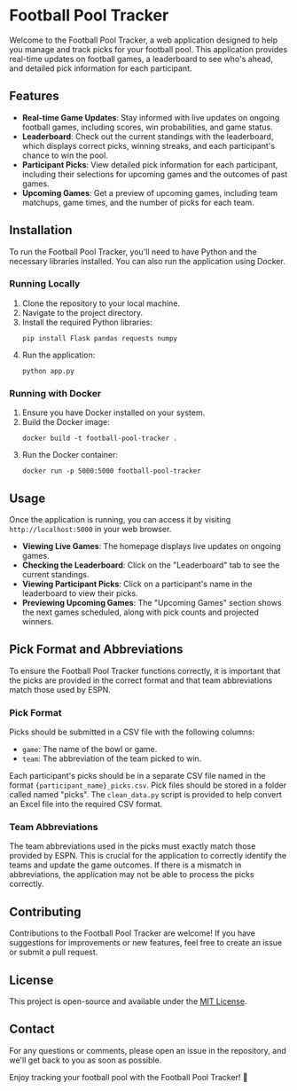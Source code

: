 # Football Pool Tracker

Welcome to the Football Pool Tracker, a web application designed to help you manage and track picks for your football pool. This application provides real-time updates on football games, a leaderboard to see who's ahead, and detailed pick information for each participant.

## Features

- **Real-time Game Updates**: Stay informed with live updates on ongoing football games, including scores, win probabilities, and game status.
- **Leaderboard**: Check out the current standings with the leaderboard, which displays correct picks, winning streaks, and each participant's chance to win the pool.
- **Participant Picks**: View detailed pick information for each participant, including their selections for upcoming games and the outcomes of past games.
- **Upcoming Games**: Get a preview of upcoming games, including team matchups, game times, and the number of picks for each team.

## Installation

To run the Football Pool Tracker, you'll need to have Python and the necessary libraries installed. You can also run the application using Docker.

### Running Locally

1. Clone the repository to your local machine.
2. Navigate to the project directory.
3. Install the required Python libraries:
   ```
   pip install Flask pandas requests numpy
   ```
4. Run the application:
   ```
   python app.py
   ```

### Running with Docker

1. Ensure you have Docker installed on your system.
2. Build the Docker image:
   ```
   docker build -t football-pool-tracker .
   ```
3. Run the Docker container:
   ```
   docker run -p 5000:5000 football-pool-tracker
   ```

## Usage

Once the application is running, you can access it by visiting `http://localhost:5000` in your web browser.

- **Viewing Live Games**: The homepage displays live updates on ongoing games.
- **Checking the Leaderboard**: Click on the "Leaderboard" tab to see the current standings.
- **Viewing Participant Picks**: Click on a participant's name in the leaderboard to view their picks.
- **Previewing Upcoming Games**: The "Upcoming Games" section shows the next games scheduled, along with pick counts and projected winners.

## Pick Format and Abbreviations

To ensure the Football Pool Tracker functions correctly, it is important that the picks are provided in the correct format and that team abbreviations match those used by ESPN.

### Pick Format

Picks should be submitted in a CSV file with the following columns:

- `game`: The name of the bowl or game.
- `team`: The abbreviation of the team picked to win.

Each participant's picks should be in a separate CSV file named in the format `{participant_name}_picks.csv`. Pick files should be stored in a folder called named "picks". The `clean_data.py` script is provided to help convert an Excel file into the required CSV format.

### Team Abbreviations

The team abbreviations used in the picks must exactly match those provided by ESPN. This is crucial for the application to correctly identify the teams and update the game outcomes. If there is a mismatch in abbreviations, the application may not be able to process the picks correctly.

## Contributing

Contributions to the Football Pool Tracker are welcome! If you have suggestions for improvements or new features, feel free to create an issue or submit a pull request.

## License

This project is open-source and available under the [MIT License](LICENSE).

## Contact

For any questions or comments, please open an issue in the repository, and we'll get back to you as soon as possible.

Enjoy tracking your football pool with the Football Pool Tracker! 🏈
